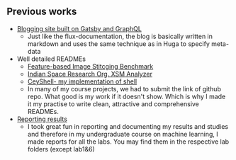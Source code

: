 ## Previous works
* [Blogging site built on Gatsby and GraphQL](https://ceyblogs.netlify.app/)
    * Just like the flux-documentation, the blog is basically written in markdown and uses the same technique as in Huga to specify meta-data
* Well detailed READMEs
    * [Feature-based Image Stitcging Benchmark](https://github.com/ceyxasm/FISB#readme)
    * [Indian Space Research Org. XSM Analyzer](https://github.com/ceyxasm/ISRO_XSM_analyser#readme)
    * [CeyShell- my implementation of shell](https://github.com/ceyxasm/implementations/blob/main/operating%20systems/CSL3030/lab_1/ceyshell/README.md)
    * In many of my course projects, we had to submit the link of github repo. What good is my work if it doesn't show. Which is why I made it my practise to write clean, attractive and comprehensive READMEs.
* [Reporting results](https://github.com/ceyxasm/machine_learning/tree/master/labworks)
    * I took great fun in reporting and documenting my results and studies and therefore in my undergraduate course on machine learning, I made reports for all the labs. You may find them in the respective lab folders (except lab1&6)